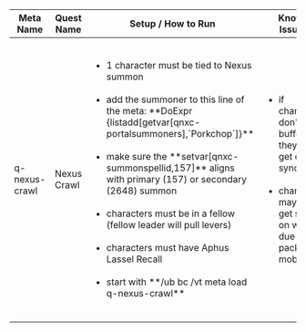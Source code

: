 | Meta Name     | Quest Name  | Setup / How to Run                                                                                                                                                                                                                                                                                                                                                                                                                                                                                                     | Known Issues                                                                                                                                                 |
| ------------- | ----------- | ---------------------------------------------------------------------------------------------------------------------------------------------------------------------------------------------------------------------------------------------------------------------------------------------------------------------------------------------------------------------------------------------------------------------------------------------------------------------------------------------------------------------- | ------------------------------------------------------------------------------------------------------------------------------------------------------------ |
| q-nexus-crawl | Nexus Crawl | <ul><br><li>1 character must be tied to Nexus summon</li><br><li>add the summoner to this line of the meta: \*\*DoExpr {listadd[getvar[qnxc-portalsummoners],\`Porkchop\`]}\*\*</li><br><li>make sure the \*\*setvar[qnxc-summonspellid,157]\*\* aligns with primary (157) or secondary (2648) summon</li><br><li>characters must be in a fellow (fellow leader will pull levers)</li><br><li>characters must have Aphus Lassel Recall</li><br><li>start with \*\*/ub bc /vt meta load q-nexus-crawl\*\*</li><br></ul> | <ul><br><li>if characters don't start buffed, they can get out of sync</li><br><li>characters may rarely get stuck on walls due to packed mobs</li><br></ul> |